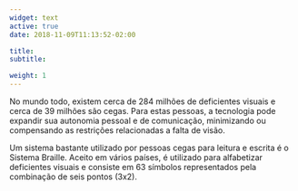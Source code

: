 ```yaml
---
widget: text
active: true
date: 2018-11-09T11:13:52-02:00

title:
subtitle:

weight: 1
---
```


No mundo todo, existem cerca de 284 milhões de deficientes visuais e cerca de 39 milhões são cegas. Para estas pessoas, a tecnologia pode expandir sua autonomia pessoal e de comunicação, minimizando ou compensando as restrições relacionadas a falta de visão.

Um sistema bastante utilizado por pessoas cegas para leitura e escrita é o Sistema Braille. Aceito em vários países, é utilizado para alfabetizar deficientes visuais e consiste em 63 símbolos representados pela combinação de seis pontos (3x2).
